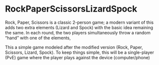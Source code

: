 # RockPaperScissorsLizardSpock
Rock, Paper, Scissors is a classic 2-person game; a modern variant of this adds two extra elements (Lizard and Spock) with the basic idea remaining the same. In each round, the two players simultaneously throw a random “hand” with one of the elements,

This a simple game modeled after the modified version (Rock, Paper, Scissors, Lizard, Spock). To keep things simple, this will be a single-player (PvE) game where the player plays against the device (computer/phone)
